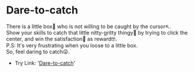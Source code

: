 # Dare-to-catch

There is a little box🔲 who is not willing to be caught by the cursor↖️. <br>Show your skills to catch that little nitty-gritty thingy💠 by trying to click the center, and win the satisfaction🥇 as reward🤓.<br>
P.S: It's very frustrating when you loose to a little box.<br> So, feel daring to catch😜.
 - Try Link: '[Dare-to-catch](https://wonderful-platypus-b186de.netlify.app)'
